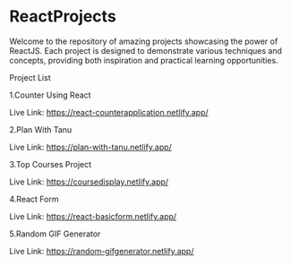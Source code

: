 # ReactProjects

Welcome to the repository of amazing projects showcasing the power of ReactJS. Each project is designed to demonstrate various techniques and concepts, providing both inspiration and practical learning opportunities.

Project List

1.Counter Using React

  Live Link: https://react-counterapplication.netlify.app/
  
2.Plan With Tanu

  Live Link: https://plan-with-tanu.netlify.app/

3.Top Courses Project

  Live Link: https://coursedisplay.netlify.app/

4.React Form

  Live Link: https://react-basicform.netlify.app/

5.Random GIF Generator

  Live Link: https://random-gifgenerator.netlify.app/

